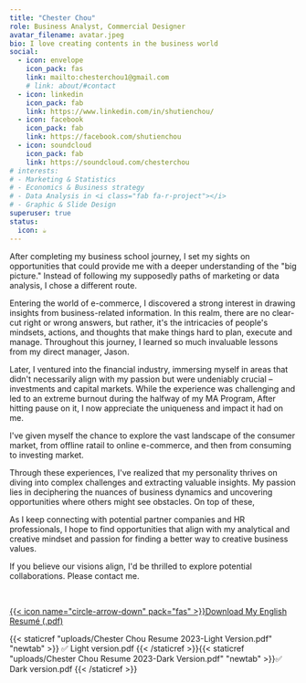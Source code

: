 ```yaml
---
title: "Chester Chou"
role: Business Analyst, Commercial Designer
avatar_filename: avatar.jpeg
bio: I love creating contents in the business world
social:
  - icon: envelope
    icon_pack: fas
    link: mailto:chesterchou1@gmail.com
    # link: about/#contact
  - icon: linkedin
    icon_pack: fab
    link: https://www.linkedin.com/in/shutienchou/
  - icon: facebook
    icon_pack: fab
    link: https://facebook.com/shutienchou
  - icon: soundcloud
    icon_pack: fab
    link: https://soundcloud.com/chesterchou
# interests:
# - Marketing & Statistics
# - Economics & Business strategy
# - Data Analysis in <i class="fab fa-r-project"></i>
# - Graphic & Slide Design
superuser: true
status:
  icon: ☕️
---
```


After completing my business school journey, I set my sights on opportunities that could provide me with a deeper understanding of the "big picture." Instead of following my supposedly paths of marketing or data analysis, I chose a different route.

Entering the world of e-commerce, I discovered a strong interest in drawing insights from business-related information. In this realm, there are no clear-cut right or wrong answers, but rather, it's the intricacies of people's mindsets, actions, and thoughts that make things hard to plan, execute and manage. Throughout this journey, I learned so much invaluable lessons from my direct manager, Jason.

Later, I ventured into the financial industry, immersing myself in areas that didn't necessarily align with my passion but were undeniably crucial – investments and capital markets. While the experience was challenging and led to an extreme burnout during the halfway of my MA Program, After hitting pause on it, I now appreciate the uniqueness and impact it had on me.

I've given myself the chance to explore the vast landscape of the consumer market, from offline ratail to online e-commerce, and then from consuming to investing market.

Through these experiences, I've realized that my personality thrives on diving into complex challenges and extracting valuable insights. My passion lies in deciphering the nuances of business dynamics and uncovering opportunities where others might see obstacles. On top of these, 

As I keep connecting with potential partner companies and HR professionals, I hope to find opportunities that align with my analytical and creative mindset and passion for finding a better way to creative business values. 

If you believe our visions align, I'd be thrilled to explore potential collaborations. Please contact me.

<br>


<p>
  <a class="btn btn-primary" data-toggle="collapse" href="#multiCollapseExample1" role="button" aria-expanded="false" aria-controls="multiCollapseExample1">{{< icon name="circle-arrow-down" pack="fas" >}}Download My English Resumé (.pdf)</a>
  <!-- <button class="btn btn-primary" type="button" data-toggle="collapse" data-target="#multiCollapseExample2" aria-expanded="false" aria-controls="multiCollapseExample2">Toggle second element</button> -->
  <!-- <button class="btn btn-primary" type="button" data-toggle="collapse" data-target=".multi-collapse" aria-expanded="false" aria-controls="multiCollapseExample1 multiCollapseExample2">Toggle both elements</buttohugon> -->
</p>
<div class="row">
  <div class="col">
    <div class="collapse multi-collapse" id="multiCollapseExample1">
      <div class="card card-body">
        {{< staticref "uploads/Chester Chou Resume 2023-Light Version.pdf" "newtab" >}} ✅ Light version.pdf {{< /staticref >}}{{< staticref "uploads/Chester Chou Resume 2023-Dark Version.pdf" "newtab" >}}✅ Dark version.pdf {{< /staticref >}}
      </div>
    </div>
  </div>
  <!-- <div class="col">
    <div class="collapse multi-collapse" id="multiCollapseExample2">
      <div class="card card-body">
        Anim pariatur cliche reprehenderit, enim eiusmod high life accusamus terry richardson ad squid. Nihil anim keffiyeh helvetica, craft beer labore wes anderson cred nesciunt sapiente ea proident.
      </div>
    </div>
  </div> -->
</div>
<!-- 
{{< icon name="circle-arrow-down" pack="fas" >}} Download English resumé:{{< staticref "uploads/Chester Chou Resume 2023-Light Version.pdf" "newtab" >}} Light ver. {{< /staticref >}}/ {{< staticref "uploads/Chester Chou Resume 2023-Dark Version.pdf" "newtab" >}} Dark ver. {{< /staticref >}} -->

<!-- {{< spoiler text="Download resumé as a pdf" >}} -->
<!-- {{< /spoiler>}} -->

